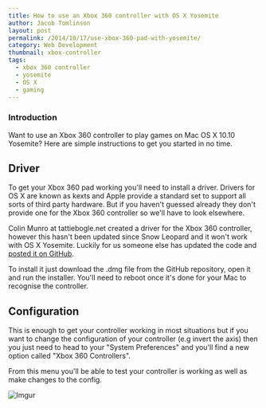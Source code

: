 ```yaml
---
title: How to use an Xbox 360 controller with OS X Yosemite
author: Jacob Tomlinson
layout: post
permalink: /2014/10/17/use-xbox-360-pad-with-yosemite/
category: Web Development
thumbnail: xbox-controller
tags:
  - xbox 360 controller
  - yosemite
  - OS X
  - gaming
---
```


### Introduction

Want to use an Xbox 360 controller to play games on Mac OS X 10.10 Yosemite? Here are
simple instructions to get you started in no time.

## Driver

To get your Xbox 360 pad working you'll need to install a driver. Drivers for OS X
are known as kexts and Apple provide a standard set to support all sorts of third
party hardware. But if you haven't guessed already they don't provide one for
the Xbox 360 controller so we'll have to look elsewhere.

Colin Munro at tattiebogle.net created a driver for the Xbox 360 controller,
however this hasn't been updated since Snow Leopard and it won't work with
OS X Yosemite. Luckily for us someone else has updated the code and [posted it on
GitHub](https://github.com/d235j/360Controller/releases/tag/v0.13.1-unofficial).

To install it just download the .dmg file from the GitHub repository, open it
and run the installer. You'll need to reboot once it's done for your
Mac to recognise the controller.

## Configuration

This is enough to get your controller working in most situations but if you
want to change the configuration of your controller (e.g invert the axis) then
you just need to head to your "System Preferences" and you'll find a new option
called "Xbox 360 Controllers".

From this menu you'll be able to test your controller is working as well as
make changes to the config.

![Imgur](http://i.imgur.com/ikYGruw.png)
